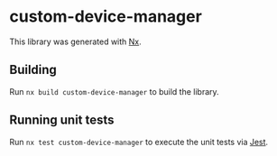 # custom-device-manager

This library was generated with [Nx](https://nx.dev).

## Building

Run `nx build custom-device-manager` to build the library.

## Running unit tests

Run `nx test custom-device-manager` to execute the unit tests via [Jest](https://jestjs.io).
